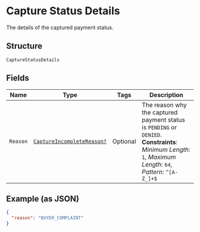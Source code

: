 
# Capture Status Details

The details of the captured payment status.

## Structure

`CaptureStatusDetails`

## Fields

| Name | Type | Tags | Description |
|  --- | --- | --- | --- |
| `Reason` | [`CaptureIncompleteReason?`](../../doc/models/capture-incomplete-reason.md) | Optional | The reason why the captured payment status is `PENDING` or `DENIED`.<br>**Constraints**: *Minimum Length*: `1`, *Maximum Length*: `64`, *Pattern*: `^[A-Z_]+$` |

## Example (as JSON)

```json
{
  "reason": "BUYER_COMPLAINT"
}
```

